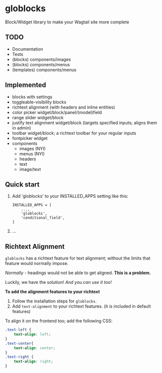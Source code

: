 globlocks
=========

Block/Widget library to make your Wagtail site more complete

## TODO

* Documentation
* Tests
* (blocks) components/images
* (blocks) components/menus
* (templates) components/menus

## Implemented

* blocks with settings
* toggleable-visibility blocks
* richtext alignment (with headers and inline entities)
* color picker widget/block/panel/(model)field
* range slider widget/block
* justify text alignment widget/block (targets specified inputs; aligns them in admin)
* toolbar widget/block; a richtext toolbar for your regular inputs
* fontpicker widget
* components
  * images (NYI)
  * menus (NYI)
  * headers
  * text
  * image/text

Quick start
-----------

1. Add 'globlocks' to your INSTALLED_APPS setting like this:

   ```
   INSTALLED_APPS = [
       ...,
       'globlocks',
       'conditional_field',
   ]
   ```
2. ...

## Richtext Alignment

`globlocks` has a richtext feature for text alignment; without the limits that feature would normally impose.

*Normally* - headings would not be able to get aligned. **This is a problem.**

Luckily, we have the solution! *And you can use it too!*

**To add the alignment features to your richtext**

1. Follow the installation steps for `globlocks`.
2. Add `text-alignment` to your richtext features. (it is included in default features)

To align it on the frontend too; add the following CSS:

```css
.text-left {
    text-align: left;
}
.text-center{
    text-align: center;
}
.text-right {
    text-align: right;
}
```
